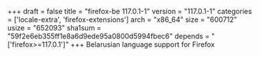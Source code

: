 +++
draft = false
title = "firefox-be 117.0.1-1"
version = "117.0.1-1"
categories = ['locale-extra', 'firefox-extensions']
arch = "x86_64"
size = "600712"
usize = "652093"
sha1sum = "59f2e6eb355ff1e8a6d9ede95a0800d5994fbec6"
depends = "['firefox>=117.0.1']"
+++
Belarusian language support for Firefox